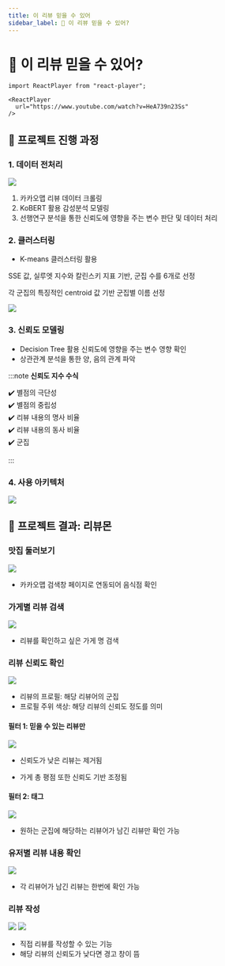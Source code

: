 ```yaml
---
title: 이 리뷰 믿을 수 있어
sidebar_label: 💬 이 리뷰 믿을 수 있어?
---
```


# 💬 이 리뷰 믿을 수 있어?

```mdx-code-block
import ReactPlayer from "react-player";

<ReactPlayer
  url="https://www.youtube.com/watch?v=HeA739n23Ss"
/>
```

## 💬 프로젝트 진행 과정

### 1. 데이터 전처리

![](./assets/review-monster/1.png)

1. 카카오맵 리뷰 데이터 크롤링
2. KoBERT 활용 감성분석 모델링
3. 선행연구 분석을 통한 신뢰도에 영향을 주는 변수 판단 및 데이터 처리

### 2. 클러스터링

- K-means 클러스터링 활용

SSE 값, 실루엣 지수와 칼린스키 지표 기반, 군집 수를 6개로 선정

각 군집의 특징적인 centroid 값 기반 군집별 이름 선정

![](./assets/review-monster/2.png)

### 3. 신뢰도 모델링

- Decision Tree 활용 신뢰도에 영향을 주는 변수 영향 확인
- 상관관계 분석을 통한 양, 음의 관계 파악

:::note **신뢰도 지수 수식**

✔️ 별점의 극단성  
✔️ 별점의 중립성  
✔️ 리뷰 내용의 명사 비율  
✔️ 리뷰 내용의 동사 비율  
✔️ 군집

:::

### 4. 사용 아키텍처

![](./assets/review-monster/3.png)

## 💬 프로젝트 결과: 리뷰몬

### 맛집 둘러보기

![](./assets/review-monster/5.png)

- 카카오맵 검색창 페이지로 연동되어 음식점 확인

### 가게별 리뷰 검색

![](./assets/review-monster/6.png)

- 리뷰를 확인하고 싶은 가게 명 검색

### 리뷰 신뢰도 확인

![](./assets/review-monster/7.png)

- 리뷰의 프로필: 해당 리뷰어의 군집
- 프로필 주위 색상: 해당 리뷰의 신뢰도 정도를 의미

#### 필터 1: 믿을 수 있는 리뷰만

![](./assets/review-monster/8.png)

- 신뢰도가 낮은 리뷰는 제거됨

- 가게 총 평점 또한 신뢰도 기반 조정됨

#### 필터 2: 태그

![](./assets/review-monster/9.png)

- 원하는 군집에 해당하는 리뷰어가 남긴 리뷰만 확인 가능

### 유저별 리뷰 내용 확인

![](./assets/review-monster/10.png)

- 각 리뷰어가 남긴 리뷰는 한번에 확인 가능

### 리뷰 작성

![](./assets/review-monster/11.png)
![](./assets/review-monster/12.png)

- 직접 리뷰를 작성할 수 있는 기능
- 해당 리뷰의 신뢰도가 낮다면 경고 창이 뜸
